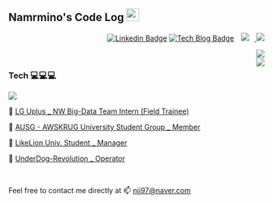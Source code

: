 ## Namrmino's Code Log <img src="https://media.giphy.com/media/hvRJCLFzcasrR4ia7z/giphy.gif" width="25px">

<div align=right>
    
[![Linkedin Badge](https://img.shields.io/badge/-LinkedIn-blue?style=flat-square&logo=Linkedin&logoColor=white&link=https://www.linkedin.com/in/jeongjaenam/)](https://www.linkedin.com/in/jeongjaenam/)
[![Tech Blog Badge](http://img.shields.io/badge/-Tech%20blog-black?style=flat-square&logo=github&link=https://namrmino.tistory.com/)](https://namrmino.tistory.com/)
<a href="https://www.instagram.com/namrmino/">
    <img 
        src="http://img.shields.io/badge/-Instagram-black?style=flat&logo=Instagram&link=https://www.instagram.com/namrmino/"
        style="height : auto; margin-left : 10px; margin-right : 10px;"/>
</a>
<a href="https://hits.seeyoufarm.com"/>
  <img src="https://hits.seeyoufarm.com/api/count/incr/badge.svg?url=https://github.com/namrmino"/>
</a>

</div>

<img align='right' src="https://github-readme-stats.vercel.app/api/top-langs/?username=namrmino&layout=compact&hide=Jupyter%20notebook">
<br>
<img align='right' src="https://github-readme-stats.vercel.app/api?username=namrmino&count_private=true&show_icons=true">

<h3> Tech 💻💻💻 </h3>

<img src="https://img.shields.io/badge/Python-4D9168?style=flat-square&logo=GitHub&logoColor=white"/></a>

🔗 [LG Uplus _ NW Big-Data Team Intern (Field Trainee)](http://www.uplus.co.kr/cmg/kore/info/pklu/RetrievePkLuIntroduce.hpi?mid=10349)

🔗 [AUSG - AWSKRUG University Student Group _ Member](https://ausg.me/)

🔗 [LikeLion Univ. Student _ Manager](https://www.likelion.net/)

🔗 [UnderDog-Revolution _ Operator](https://www.notion.so/UnderDog-Revolution-156b01ee50e544a88cb0f2de6de943a9)

<br>

Feel free to contact me directly at 📫 njj97@naver.com
